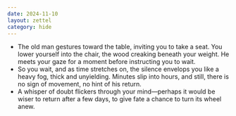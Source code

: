 ```yaml
---
date: 2024-11-10
layout: zettel
category: hide
---
```

- The old man gestures toward the table, inviting you to take a seat. You lower yourself into the chair, the wood creaking beneath your weight. He meets your gaze for a moment before instructing you to wait.
- So you wait, and as time stretches on, the silence envelops you like a heavy fog, thick and unyielding. Minutes slip into hours, and still, there is no sign of movement, no hint of his return.
- A whisper of doubt flickers through your mind—perhaps it would be wiser to return after a few days, to give fate a chance to turn its wheel anew.